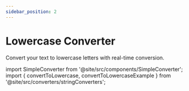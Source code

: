 ```yaml
---
sidebar_position: 2
---
```


# Lowercase Converter

Convert your text to lowercase letters with real-time conversion.

import SimpleConverter from '@site/src/components/SimpleConverter';
import { convertToLowercase, convertToLowercaseExample } from '@site/src/converters/stringConverters';

<SimpleConverter
  conversion={convertToLowercase}
  placeholder="Enter text to convert to lowercase..."
  language="text"
  exampleInput={convertToLowercaseExample.input}
  showPreview={true}
  previewMode="inline"
/>
